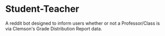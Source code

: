 # Student-Teacher
A reddit bot designed to inform users whether or not a Professor/Class is via Clemson's Grade Distribution Report data.
